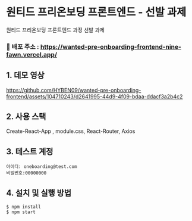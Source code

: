 # 원티드 프리온보딩 프론트엔드 - 선발 과제

원티드 프리온보딩 프론트엔드 과정 선발 과제 

### 📌 배포 주소 :  https://wanted-pre-onboarding-frontend-nine-fawn.vercel.app/
## 1. 데모 영상


https://github.com/HYBEN09/wanted-pre-onboarding-frontend/assets/104710243/d2641995-44d9-4f09-bdaa-ddacf3a2b4c2

## 2. 사용 스택

Create-React-App , module.css, React-Router, Axios

## 3. 테스트 계정

```
아이디: oneboarding@test.com
비밀번호:00000000
```

## 4. 설치 및 실행 방법

```
$ npm install
$ npm start
```
